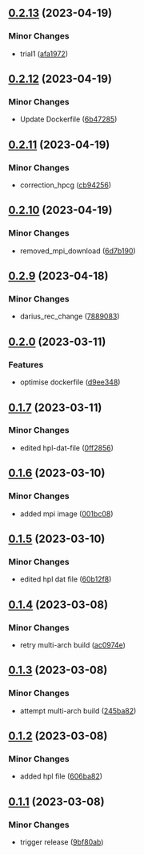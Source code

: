 ## [0.2.13](https://github.com/Crambor/hpl/compare/v0.2.12...v0.2.13) (2023-04-19)


### Minor Changes

* trial1 ([afa1972](https://github.com/Crambor/hpl/commit/afa1972a4f8a40e7bef30ed9424452e7ee15a686))

## [0.2.12](https://github.com/Crambor/hpl/compare/v0.2.11...v0.2.12) (2023-04-19)


### Minor Changes

* Update Dockerfile ([6b47285](https://github.com/Crambor/hpl/commit/6b4728599a288cfc92dc2c50e0dbdaf9091fad0d))

## [0.2.11](https://github.com/Crambor/hpl/compare/v0.2.10...v0.2.11) (2023-04-19)


### Minor Changes

* correction_hpcg ([cb94256](https://github.com/Crambor/hpl/commit/cb9425697fc745e1259c89b860c8f5bb1a5d05ff))

## [0.2.10](https://github.com/Crambor/hpl/compare/v0.2.9...v0.2.10) (2023-04-19)


### Minor Changes

* removed_mpi_download ([6d7b190](https://github.com/Crambor/hpl/commit/6d7b190de98b86e9242c1f82b32fd7d834393193))

## [0.2.9](https://github.com/Crambor/hpl/compare/v0.2.8...v0.2.9) (2023-04-18)


### Minor Changes

* darius_rec_change ([7889083](https://github.com/Crambor/hpl/commit/7889083e2c2cbda87d52acafa5f9c49c871a042b))

## [0.2.0](https://github.com/Crambor/hpl/compare/v0.1.7...v0.2.0) (2023-03-11)


### Features

* optimise dockerfile ([d9ee348](https://github.com/Crambor/hpl/commit/d9ee348208afaf63b9a7dddae269d1ede5e16be0))

## [0.1.7](https://github.com/Crambor/hpl/compare/v0.1.6...v0.1.7) (2023-03-11)


### Minor Changes

* edited hpl-dat-file ([0ff2856](https://github.com/Crambor/hpl/commit/0ff2856e4044df7d30ee9e4595c382bbfe79fdd0))

## [0.1.6](https://github.com/Crambor/hpl/compare/v0.1.5...v0.1.6) (2023-03-10)


### Minor Changes

* added mpi image ([001bc08](https://github.com/Crambor/hpl/commit/001bc089600df04b79364032b4af54cb45da3505))

## [0.1.5](https://github.com/Crambor/hpl/compare/v0.1.4...v0.1.5) (2023-03-10)


### Minor Changes

* edited hpl dat file ([60b12f8](https://github.com/Crambor/hpl/commit/60b12f8803ac18a8c819637509aa3a5a8d5d4a31))

## [0.1.4](https://github.com/Crambor/hpl/compare/v0.1.3...v0.1.4) (2023-03-08)


### Minor Changes

* retry multi-arch build ([ac0974e](https://github.com/Crambor/hpl/commit/ac0974e610c9bfcc5588c4365f21c0c3424d1c01))

## [0.1.3](https://github.com/Crambor/hpl/compare/v0.1.2...v0.1.3) (2023-03-08)


### Minor Changes

* attempt multi-arch build ([245ba82](https://github.com/Crambor/hpl/commit/245ba82e69df7ccac3de05fa8400622c26694163))

## [0.1.2](https://github.com/Crambor/hpl/compare/v0.1.1...v0.1.2) (2023-03-08)


### Minor Changes

* added hpl file ([606ba82](https://github.com/Crambor/hpl/commit/606ba82a159d5e52170d25fb1b9df7a7cb61501d))

## [0.1.1](https://github.com/Crambor/hpl/compare/v0.1.0...v0.1.1) (2023-03-08)


### Minor Changes

* trigger release ([9bf80ab](https://github.com/Crambor/hpl/commit/9bf80ab7cca75a5cebfa9eaeec51f9ac17604765))
